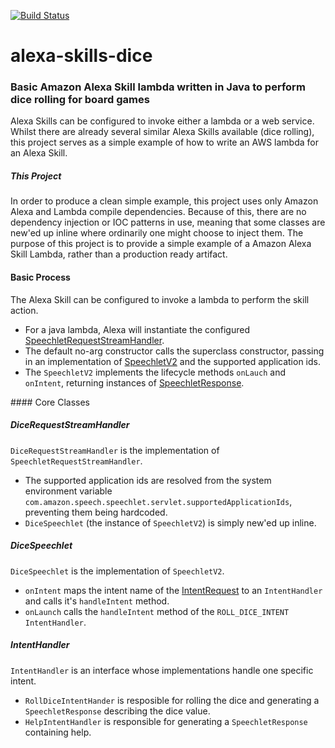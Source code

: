 [![Build Status](https://travis-ci.org/ClaritySoftwareSolutions/alexa-skills-dice.svg?branch=develop)](https://travis-ci.org/ClaritySoftwareSolutions/alexa-skills-dice)

# alexa-skills-dice
### Basic Amazon Alexa Skill lambda written in Java to perform dice rolling for board games
Alexa Skills can be configured to invoke either a lambda or a web service.  Whilst there are already several similar Alexa Skills available (dice rolling), 
this project serves as a simple example of how to write an AWS lambda for an Alexa Skill.

##### This Project
In order to produce a clean simple example, this project uses only Amazon Alexa and Lambda compile dependencies. Because of this, there are no dependency 
injection or IOC patterns in use, meaning that some classes are new'ed up inline where ordinarily one might choose to inject them. 
The purpose of this project is to provide a simple example of a Amazon Alexa Skill Lambda, rather than a production ready artifact.

#### Basic Process
The Alexa Skill can be configured to invoke a lambda to perform the skill action.
* For a java lambda, Alexa will instantiate the configured [SpeechletRequestStreamHandler](https://developer.amazon.com/public/binaries/content/assets/javadoc/ask-java-library-3/com/amazon/speech/speechlet/lambda/SpeechletRequestStreamHandler.html). 
* The default no-arg constructor calls the superclass constructor, passing in an implementation of [SpeechletV2](https://developer.amazon.com/public/binaries/content/assets/javadoc/ask-java-library-3/com/amazon/speech/speechlet/Speechlet.html) and the supported application ids.
* The `SpeechletV2` implements the lifecycle methods `onLauch` and `onIntent`, returning instances of [SpeechletResponse](https://developer.amazon.com/public/binaries/content/assets/javadoc/ask-java-library-3/com/amazon/speech/speechlet/speechletresponse.html).

#### Core Classes
##### DiceRequestStreamHandler
`DiceRequestStreamHandler` is the implementation of `SpeechletRequestStreamHandler`.
* The supported application ids are resolved from the system environment variable `com.amazon.speech.speechlet.servlet.supportedApplicationIds`, 
preventing them being hardcoded.
* `DiceSpeechlet` (the instance of `SpeechletV2`) is simply new'ed up inline.

##### DiceSpeechlet
`DiceSpeechlet` is the implementation of `SpeechletV2`.
* `onIntent` maps the intent name of the [IntentRequest](https://developer.amazon.com/public/binaries/content/assets/javadoc/ask-java-library-3/com/amazon/speech/speechlet/IntentRequest.html) 
to an `IntentHandler` and calls it's `handleIntent` method.
* `onLaunch` calls the `handleIntent` method of the `ROLL_DICE_INTENT` `IntentHandler`.

##### IntentHandler
`IntentHandler` is an interface whose implementations handle one specific intent.
* `RollDiceIntentHander` is resposible for rolling the dice and generating a `SpeechletResponse` describing the dice value.
* `HelpIntentHandler` is responsible for generating a `SpeechletResponse` containing help.
